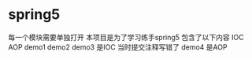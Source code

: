 # spring5
每一个模块需要单独打开
本项目是为了学习练手spring5
包含了以下内容
IOC AOP
demo1 demo2 demo3 是IOC 当时提交注释写错了
demo4 是AOP
